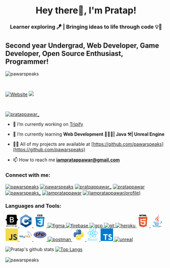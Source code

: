 <h1 align="center">Hey there👋, I'm Pratap!</h1>
<h3 align="center">Learner exploring 🪁 | Bringing ideas to life through code 💡📌</h3>

## Second year Undergrad, Web Developer, Game Developer, Open Source Enthusiast, Programmer!


<p align="left"> <img src="https://komarev.com/ghpvc/?username=pawarspeaks&label=Profile%20views&color=0e75b6&style=flat" alt="pawarspeaks" /> </p>

<br>

[![Website](https://img.shields.io/badge/linkedin-%230077B5.svg?&style=for-the-badge&logo=linkedin&logoColor=white)](https://www.linkedin.com/in/pratappawar/)
<img src="https://profile-counter.glitch.me/pawarspeaks/count.svg" />

<br>

<p align="left"> <a href="https://twitter.com/Pratappawar_" target="blank"><img src="https://img.shields.io/twitter/follow/pratappawar_?logo=twitter&style=for-the-badge" alt="pratappawar_" /></a> </p>

- 🔭 I’m currently working on [Tripify](https://github.com/pawarspeaks/UPRAISE)

- 🌱 I’m currently learning **Web Development 👨🏻‍💻| Java ⚒️| Unreal Engine**

- 👨‍💻 All of my projects are available at [https://github.com/pawarspeaks](https://github.com/pawarspeaks)

- 📫 How to reach me **iampratappawar@gmail.com**

<h3 align="left">Connect with me:</h3>
<p align="left">
<a href="https://codepen.io/pawarspeaks" target="blank"><img align="center" src="https://raw.githubusercontent.com/rahuldkjain/github-profile-readme-generator/master/src/images/icons/Social/codepen.svg" alt="pawarspeaks" height="30" width="40" /></a>
<a href="https://dev.to/pawarspeaks" target="blank"><img align="center" src="https://raw.githubusercontent.com/rahuldkjain/github-profile-readme-generator/master/src/images/icons/Social/devto.svg" alt="pawarspeaks" height="30" width="40" /></a>
<a href="https://twitter.com/pratpappawar_" target="blank"><img align="center" src="https://raw.githubusercontent.com/rahuldkjain/github-profile-readme-generator/master/src/images/icons/Social/twitter.svg" alt="pratpappawar_" height="30" width="40" /></a>
<a href="https://linkedin.com/in/pratappawar" target="blank"><img align="center" src="https://raw.githubusercontent.com/rahuldkjain/github-profile-readme-generator/master/src/images/icons/Social/linked-in-alt.svg" alt="pratappawar" height="30" width="40" /></a>
<a href="https://instagram.com/pawarspeaks_" target="blank"><img align="center" src="https://raw.githubusercontent.com/rahuldkjain/github-profile-readme-generator/master/src/images/icons/Social/instagram.svg" alt="pawarspeaks_" height="30" width="40" /></a>
<a href="https://www.hackerrank.com/iampratappawar" target="blank"><img align="center" src="https://raw.githubusercontent.com/rahuldkjain/github-profile-readme-generator/master/src/images/icons/Social/hackerrank.svg" alt="iampratappawar" height="30" width="40" /></a>
<a href="https://auth.geeksforgeeks.org/user/(iampratappawar/profile)" target="blank"><img align="center" src="https://raw.githubusercontent.com/rahuldkjain/github-profile-readme-generator/master/src/images/icons/Social/geeks-for-geeks.svg" alt="(iampratappawar/profile)" height="30" width="40" /></a>
</p>

<h3 align="left">Languages and Tools:</h3>
<p align="left"> <a href="https://getbootstrap.com" target="_blank" rel="noreferrer"> <img src="https://raw.githubusercontent.com/devicons/devicon/master/icons/bootstrap/bootstrap-plain-wordmark.svg" alt="bootstrap" width="40" height="40"/> </a> <a href="https://www.w3schools.com/cpp/" target="_blank" rel="noreferrer"> <img src="https://raw.githubusercontent.com/devicons/devicon/master/icons/cplusplus/cplusplus-original.svg" alt="cplusplus" width="40" height="40"/> </a> <a href="https://www.w3schools.com/css/" target="_blank" rel="noreferrer"> <img src="https://raw.githubusercontent.com/devicons/devicon/master/icons/css3/css3-original-wordmark.svg" alt="css3" width="40" height="40"/> </a> <a href="https://www.figma.com/" target="_blank" rel="noreferrer"> <img src="https://www.vectorlogo.zone/logos/figma/figma-icon.svg" alt="figma" width="40" height="40"/> </a> <a href="https://firebase.google.com/" target="_blank" rel="noreferrer"> <img src="https://www.vectorlogo.zone/logos/firebase/firebase-icon.svg" alt="firebase" width="40" height="40"/> </a> <a href="https://cloud.google.com" target="_blank" rel="noreferrer"> <img src="https://www.vectorlogo.zone/logos/google_cloud/google_cloud-icon.svg" alt="gcp" width="40" height="40"/> </a> <a href="https://git-scm.com/" target="_blank" rel="noreferrer"> <img src="https://www.vectorlogo.zone/logos/git-scm/git-scm-icon.svg" alt="git" width="40" height="40"/> </a> <a href="https://heroku.com" target="_blank" rel="noreferrer"> <img src="https://www.vectorlogo.zone/logos/heroku/heroku-icon.svg" alt="heroku" width="40" height="40"/> </a> <a href="https://www.w3.org/html/" target="_blank" rel="noreferrer"> <img src="https://raw.githubusercontent.com/devicons/devicon/master/icons/html5/html5-original-wordmark.svg" alt="html5" width="40" height="40"/> </a> <a href="https://www.java.com" target="_blank" rel="noreferrer"> <img src="https://raw.githubusercontent.com/devicons/devicon/master/icons/java/java-original.svg" alt="java" width="40" height="40"/> </a> <a href="https://developer.mozilla.org/en-US/docs/Web/JavaScript" target="_blank" rel="noreferrer"> <img src="https://raw.githubusercontent.com/devicons/devicon/master/icons/javascript/javascript-original.svg" alt="javascript" width="40" height="40"/> </a> <a href="https://www.mysql.com/" target="_blank" rel="noreferrer"> <img src="https://raw.githubusercontent.com/devicons/devicon/master/icons/mysql/mysql-original-wordmark.svg" alt="mysql" width="40" height="40"/> </a> <a href="https://www.php.net" target="_blank" rel="noreferrer"> <img src="https://raw.githubusercontent.com/devicons/devicon/master/icons/php/php-original.svg" alt="php" width="40" height="40"/> </a> <a href="https://postman.com" target="_blank" rel="noreferrer"> <img src="https://www.vectorlogo.zone/logos/getpostman/getpostman-icon.svg" alt="postman" width="40" height="40"/> </a> <a href="https://www.python.org" target="_blank" rel="noreferrer"> <img src="https://raw.githubusercontent.com/devicons/devicon/master/icons/python/python-original.svg" alt="python" width="40" height="40"/> </a> <a href="https://reactjs.org/" target="_blank" rel="noreferrer"> <img src="https://raw.githubusercontent.com/devicons/devicon/master/icons/react/react-original-wordmark.svg" alt="react" width="40" height="40"/> </a> <a href="https://www.typescriptlang.org/" target="_blank" rel="noreferrer"> <img src="https://raw.githubusercontent.com/devicons/devicon/master/icons/typescript/typescript-original.svg" alt="typescript" width="40" height="40"/> </a> <a href="https://unrealengine.com/" target="_blank" rel="noreferrer"> <img src="https://raw.githubusercontent.com/kenangundogan/fontisto/036b7eca71aab1bef8e6a0518f7329f13ed62f6b/icons/svg/brand/unreal-engine.svg" alt="unreal" width="40" height="40"/> </a> </p>


![Pratap's github stats](https://github-readme-stats.spielers.vercel.app/api?username=pawarspeaks&show_icons=true&theme=chartreuse-dark)
[![Top Langs](https://github-readme-stats.spielers.vercel.app/api/top-langs/?username=pawarspeaks&layout=compact&theme=chartreuse-dark)](https://github.com/anuraghazra/github-readme-stats)

<p><img align="center" src="https://github-readme-streak-stats.herokuapp.com/?user=pawarspeaks&&theme=chartreuse-dark" alt="pawarspeaks" /></p>

